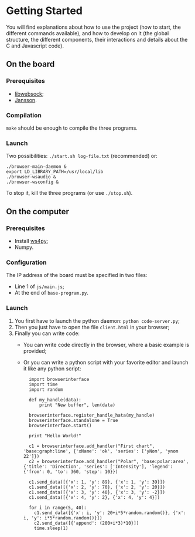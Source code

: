 # Getting Started

You will find explanations about how to use the project (how to start, the different commands available), and how to develop on it (the global structure, the different components, their interactions and details about the C and Javascript code).

## On the board

### Prerequisites

* [libwebsock](https://github.com/payden/libwebsock);
* [Jansson](http://www.digip.org/jansson/).

### Compilation

`make` should be enough to compile the three programs.

### Launch

Two possibilities: `./start.sh log-file.txt` (recommended) or:

    ./browser-main-daemon &
    export LD_LIBRARY_PATH=/usr/local/lib
    ./browser-wsaudio &
    ./browser-wsconfig &

To stop it, kill the three programs (or use `./stop.sh`).

## On the computer

### Prerequisites

* Install [ws4py](https://ws4py.readthedocs.io/en/latest/);
* Numpy.


### Configuration

The IP address of the board must be specified in two files:

* Line 1 of `js/main.js`;
* At the end of `base-program.py`.

### Launch

1. You first have to launch the python daemon: `python code-server.py`;
2. Then you just have to open the file `client.html` in your browser;
3. Finally you can write code:
    - You can write code directly in the browser, where a basic example is provided;
    - Or you can write a python script with your favorite editor and launch it like any python script:

            import browserinterface
            import time
            import random

            def my_handle(data):
                print "New buffer", len(data)

            browserinterface.register_handle_hata(my_handle)
            browserinterface.standalone = True
            browserinterface.start()

            print "Hello World!"

            c1 = browserinterface.add_handler("First chart", 'base:graph:line', {'xName': 'ok', 'series': ['yNom', 'ynom 22']})
            c2 = browserinterface.add_handler("Polar", 'base:polar:area', {'title': 'Direction', 'series': ['Intensity'], 'legend': {'from': 0, 'to': 360, 'step': 10}})

            c1.send_data([{'x': 1, 'y': 89}, {'x': 1, 'y': 39}])
            c1.send_data([{'x': 2, 'y': 70}, {'x': 2, 'y': 20}])
            c1.send_data([{'x': 3, 'y': 40}, {'x': 3, 'y': -2}])
            c1.send_data([{'x': 4, 'y': 2}, {'x': 4, 'y': 4}])

            for i in range(5, 40):
              c1.send_data([{'x': i, 'y': 20+i*5*random.random()}, {'x': i, 'y': i*5*random.random()}])
              c2.send_data([{'append': (200+i*3)*10}])
              time.sleep(1)
